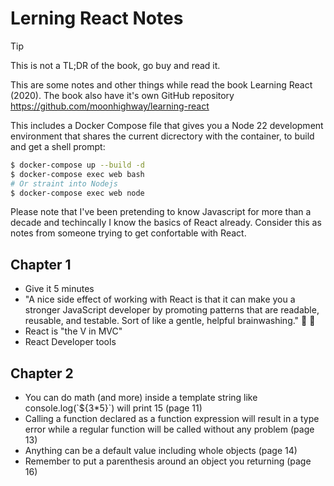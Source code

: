 # Lerning React Notes

> [!TIP]
> This is not a TL;DR of the book, go buy and read it.

This are some notes and other things while read the book Learning React (2020). The book also have it's own GitHub repository https://github.com/moonhighway/learning-react

This includes a Docker Compose file that gives you a Node 22 development environment that shares the current dicrectory with the container, to build and get a shell prompt:

```bash
$ docker-compose up --build -d
$ docker-compose exec web bash
# Or straint into Nodejs
$ docker-compose exec web node
```

Please note that I've been pretending to know Javascript for more than a decade and techincally I know the basics of React already. Consider this as notes from someone trying to get confortable with React.

## Chapter 1

- Give it 5 minutes
- "A nice side effect of working with React is that it
can make you a stronger JavaScript developer by promoting patterns that are
readable, reusable, and testable. Sort of like a gentle, helpful brainwashing." 🤔 :thinking:
- React is "the V in MVC"
- React Developer tools

## Chapter 2

- You can do math (and more) inside a template string like console.log(\`${3*5}\`) will print 15 (page 11)
- Calling a function declared as a function expression will result in a type error while a regular function will be called without any problem (page 13)
- Anything can be a default value including whole objects (page 14)
- Remember to put a parenthesis around an object you returning (page 16)
